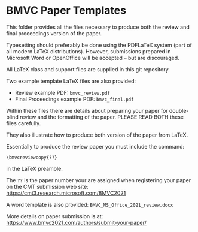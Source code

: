 # BMVC Paper Templates

This folder provides all the files necessary to produce both the review and final proceedings version of the paper.

Typesetting should preferably be done using the PDFLaTeX system (part of all modern LaTeX distributions).
However, submissions prepared in Microsoft Word or OpenOffice will be accepted – but are discouraged.

All LaTeX class and support files are supplied in this git repository.

Two example template LaTeX files are also provided:
- Review example PDF: `bmvc_review.pdf`
- Final Proceedings example PDF: `bmvc_final.pdf`

Within these files there are details about preparing your paper for double-blind review and the formatting of the paper.
PLEASE READ BOTH these files carefully.

They also illustrate how to produce both version of the paper from LaTeX.

Essentially to produce the review paper you must include the command:

`\bmvcreviewcopy{??}`

in the LaTeX preamble.

The `??` is the paper number your are assigned when registering your paper on the CMT submission web site:
https://cmt3.research.microsoft.com/BMVC2021


A word template is also provided: `BMVC_MS_Office_2021_review.docx`

More details on paper submission is at: https://www.bmvc2021.com/authors/submit-your-paper/
